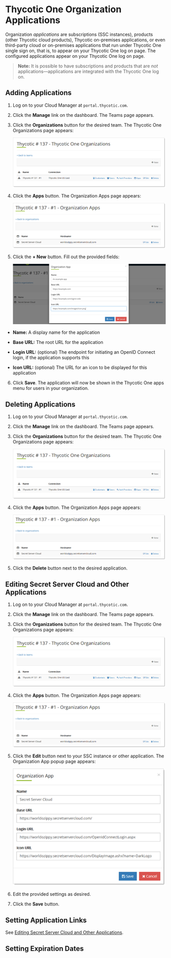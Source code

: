 [title]: # (Thycotic One Organization Applications)
[tags]: # (Thycotic One, Cloud Manager, Organizations, Applications)
[priority]: # (1000)

# Thycotic One Organization Applications

Organization *applications* are subscriptions (SSC instances), products (other Thycotic cloud products), Thycotic on-premises applications, or even third-party cloud or on-premises applications that run under Thycotic One single sign on, that is, to appear on your Thycotic One log on page. The configured applications appear on your Thycotic One log on page. 

> **Note:** It is possible to have subscriptions and products that are *not* applications—applications are integrated with the Thycotic One log on.

## Adding Applications

1. Log on to your Cloud Manager at `portal.thycotic.com`.

1. Click the **Manage** link on the dashboard. The Teams page appears.

1. Click the **Organizations** button for the desired team. The Thycotic One Organizations page appears:

   ![image-20200824110541823](images/image-20200824110541823.png)

1. Click the **Apps** button. The Organization Apps page appears:

   ![image-20200824110704433](images/image-20200824110704433.png)

1. Click the **+ New** button. Fill out the provided fields:

   ![image-20200826160242593](images/image-20200826160242593.png)

- **Name:** A display name for the application

- **Base URL:** The root URL for the application

- **Login URL:** (optional) The endpoint for initiating an OpenID Connect login, if the application supports this

- **Icon URL:** (optional) The URL for an icon to be displayed for this application

6. Click **Save**. The application will now be shown in the Thycotic One apps menu for users in your organization.

## Deleting Applications

1. Log on to your Cloud Manager at `portal.thycotic.com`.

1. Click the **Manage** link on the dashboard. The Teams page appears.

1. Click the **Organizations** button for the desired team. The Thycotic One Organizations page appears:

   ![image-20200824110541823](images/image-20200824110541823.png)

1. Click the **Apps** button. The Organization Apps page appears:

   ![image-20200824110704433](images/image-20200824110704433.png)

1. Click the **Delete** button next to the desired application.

## Editing Secret Server Cloud and Other Applications

1. Log on to your Cloud Manager at `portal.thycotic.com`.

1. Click the **Manage** link on the dashboard. The Teams page appears.

1. Click the **Organizations** button for the desired team. The Thycotic One Organizations page appears:

   ![image-20200824110541823](images/image-20200824110541823.png)

1. Click the **Apps** button. The Organization Apps page appears:

   ![image-20200824110704433](images/image-20200824110704433.png)

1. Click the **Edit** button next to your SSC instance or other application. The Organization App popup page appears:

   ![image-20200824111005159](images/image-20200824111005159.png)

1. Edit the provided settings as desired.

1. Click the **Save** button.

## Setting Application Links

See [Editing Secret Server Cloud and Other Applications](#editing-secret-server-cloud-and-other-applications).

## Setting Expiration Dates

